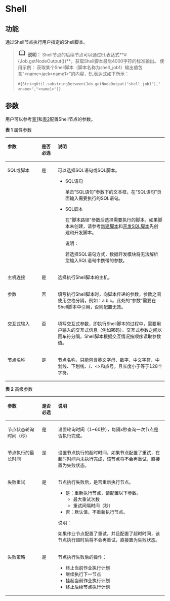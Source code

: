 # Shell<a name="dgc_01_0459"></a>

## 功能<a name="zh-cn_topic_0113842761_section44280035173841"></a>

通过Shell节点执行用户指定的Shell脚本。

>![](public_sys-resources/icon-note.gif) **说明：** 
>Shell节点的后续节点可以通过EL表达式**\#\{Job.getNodeOutput\(\)\}**，获取Shell脚本最后4000字符的标准输出。
>使用示例：
>获取某个Shell脚本（脚本名称为shell\_job1）输出值包含“<name\>jack<name1\>”的内容，EL表达式如下所示：
>```
>#{StringUtil.substringBetween(Job.getNodeOutput("shell_job1"),"<name>","<name1>")}
>```

## 参数<a name="zh-cn_topic_0113842761_section1685263812380"></a>

用户可以参考[表1](#zh-cn_topic_0113842761_table3764823994826)和[表2](#zh-cn_topic_0113842761_table58040457102411)配置Shell节点的参数。

**表 1**  属性参数

<a name="zh-cn_topic_0113842761_table3764823994826"></a>
<table><thead align="left"><tr id="zh-cn_topic_0113842761_row3170822394826"><th class="cellrowborder" valign="top" width="21.42%" id="mcps1.2.4.1.1"><p id="zh-cn_topic_0113842761_p2984581994826"><a name="zh-cn_topic_0113842761_p2984581994826"></a><a name="zh-cn_topic_0113842761_p2984581994826"></a>参数</p>
</th>
<th class="cellrowborder" valign="top" width="10.13%" id="mcps1.2.4.1.2"><p id="zh-cn_topic_0113842761_p159227094826"><a name="zh-cn_topic_0113842761_p159227094826"></a><a name="zh-cn_topic_0113842761_p159227094826"></a>是否必选</p>
</th>
<th class="cellrowborder" valign="top" width="68.45%" id="mcps1.2.4.1.3"><p id="zh-cn_topic_0113842761_p6186505494826"><a name="zh-cn_topic_0113842761_p6186505494826"></a><a name="zh-cn_topic_0113842761_p6186505494826"></a>说明</p>
</th>
</tr>
</thead>
<tbody><tr id="zh-cn_topic_0113842761_row3614415394826"><td class="cellrowborder" valign="top" width="21.42%" headers="mcps1.2.4.1.1 "><p id="zh-cn_topic_0113842761_p1225314550306"><a name="zh-cn_topic_0113842761_p1225314550306"></a><a name="zh-cn_topic_0113842761_p1225314550306"></a>SQL或脚本</p>
</td>
<td class="cellrowborder" valign="top" width="10.13%" headers="mcps1.2.4.1.2 "><p id="zh-cn_topic_0113842761_p4617707494826"><a name="zh-cn_topic_0113842761_p4617707494826"></a><a name="zh-cn_topic_0113842761_p4617707494826"></a>是</p>
</td>
<td class="cellrowborder" valign="top" width="68.45%" headers="mcps1.2.4.1.3 "><p id="zh-cn_topic_0113842761_p61023369712"><a name="zh-cn_topic_0113842761_p61023369712"></a><a name="zh-cn_topic_0113842761_p61023369712"></a>可以选择SQL语句或SQL脚本。</p>
<a name="zh-cn_topic_0113842761_ul1857020154912"></a><a name="zh-cn_topic_0113842761_ul1857020154912"></a><ul id="zh-cn_topic_0113842761_ul1857020154912"><li>SQL语句<p id="zh-cn_topic_0113842761_p74181856897"><a name="zh-cn_topic_0113842761_p74181856897"></a><a name="zh-cn_topic_0113842761_p74181856897"></a>单击<span class="parmname" id="zh-cn_topic_0113842761_parmname116422231331"><a name="zh-cn_topic_0113842761_parmname116422231331"></a><a name="zh-cn_topic_0113842761_parmname116422231331"></a>“SQL语句”</span>参数下的文本框，在<span class="wintitle" id="zh-cn_topic_0113842761_wintitle28741019181110"><a name="zh-cn_topic_0113842761_wintitle28741019181110"></a><a name="zh-cn_topic_0113842761_wintitle28741019181110"></a>“SQL语句”</span>页面输入需要执行的SQL语句。</p>
</li><li>SQL脚本<p id="zh-cn_topic_0113842761_p310193912912"><a name="zh-cn_topic_0113842761_p310193912912"></a><a name="zh-cn_topic_0113842761_p310193912912"></a>在<span class="parmname" id="zh-cn_topic_0113842761_parmname18319357534"><a name="zh-cn_topic_0113842761_parmname18319357534"></a><a name="zh-cn_topic_0113842761_parmname18319357534"></a>“脚本路径”</span>参数后选择需要执行的脚本。如果脚本未创建，请参考<a href="新建脚本.md">新建脚本</a>和<a href="开发SQL脚本.md">开发SQL脚本</a>先创建和开发脚本。</p>
<div class="note" id="zh-cn_topic_0113842761_note15529154994813"><a name="zh-cn_topic_0113842761_note15529154994813"></a><a name="zh-cn_topic_0113842761_note15529154994813"></a><span class="notetitle"> 说明： </span><div class="notebody"><p id="zh-cn_topic_0113842761_p18530849164811"><a name="zh-cn_topic_0113842761_p18530849164811"></a><a name="zh-cn_topic_0113842761_p18530849164811"></a>若选择SQL语句方式，数据开发模块将无法解析您输入SQL语句中携带的参数。</p>
</div></div>
</li></ul>
</td>
</tr>
<tr id="zh-cn_topic_0113842761_row5244434102217"><td class="cellrowborder" valign="top" width="21.42%" headers="mcps1.2.4.1.1 "><p id="zh-cn_topic_0113842761_p19439198113719"><a name="zh-cn_topic_0113842761_p19439198113719"></a><a name="zh-cn_topic_0113842761_p19439198113719"></a>主机连接</p>
</td>
<td class="cellrowborder" valign="top" width="10.13%" headers="mcps1.2.4.1.2 "><p id="zh-cn_topic_0113842761_p154390813712"><a name="zh-cn_topic_0113842761_p154390813712"></a><a name="zh-cn_topic_0113842761_p154390813712"></a>是</p>
</td>
<td class="cellrowborder" valign="top" width="68.45%" headers="mcps1.2.4.1.3 "><p id="zh-cn_topic_0113842761_p943913843711"><a name="zh-cn_topic_0113842761_p943913843711"></a><a name="zh-cn_topic_0113842761_p943913843711"></a>选择执行Shell脚本的主机。</p>
</td>
</tr>
<tr id="zh-cn_topic_0113842761_row46298121478"><td class="cellrowborder" valign="top" width="21.42%" headers="mcps1.2.4.1.1 "><p id="zh-cn_topic_0113842761_p96301112154711"><a name="zh-cn_topic_0113842761_p96301112154711"></a><a name="zh-cn_topic_0113842761_p96301112154711"></a>参数</p>
</td>
<td class="cellrowborder" valign="top" width="10.13%" headers="mcps1.2.4.1.2 "><p id="zh-cn_topic_0113842761_p146303127471"><a name="zh-cn_topic_0113842761_p146303127471"></a><a name="zh-cn_topic_0113842761_p146303127471"></a>否</p>
</td>
<td class="cellrowborder" valign="top" width="68.45%" headers="mcps1.2.4.1.3 "><p id="zh-cn_topic_0113842761_p7630111294718"><a name="zh-cn_topic_0113842761_p7630111294718"></a><a name="zh-cn_topic_0113842761_p7630111294718"></a>填写执行Shell脚本时，向脚本传递的参数，参数之间使用空格分隔，例如：a b c。此处的<span class="parmname" id="zh-cn_topic_0114018164_parmname135345411556"><a name="zh-cn_topic_0114018164_parmname135345411556"></a><a name="zh-cn_topic_0114018164_parmname135345411556"></a>“参数”</span>需要在Shell脚本中引用，否则配置无效。</p>
</td>
</tr>
<tr id="zh-cn_topic_0113842761_row47451655172218"><td class="cellrowborder" valign="top" width="21.42%" headers="mcps1.2.4.1.1 "><p id="zh-cn_topic_0113842761_p197452556220"><a name="zh-cn_topic_0113842761_p197452556220"></a><a name="zh-cn_topic_0113842761_p197452556220"></a>交互式输入</p>
</td>
<td class="cellrowborder" valign="top" width="10.13%" headers="mcps1.2.4.1.2 "><p id="zh-cn_topic_0113842761_p574595572218"><a name="zh-cn_topic_0113842761_p574595572218"></a><a name="zh-cn_topic_0113842761_p574595572218"></a>否</p>
</td>
<td class="cellrowborder" valign="top" width="68.45%" headers="mcps1.2.4.1.3 "><p id="zh-cn_topic_0113842761_p13745175515228"><a name="zh-cn_topic_0113842761_p13745175515228"></a><a name="zh-cn_topic_0113842761_p13745175515228"></a>填写交互式参数，即执行Shell脚本的过程中，需要用户输入的交互式信息（例如密码）。交互式参数之间以回车符分隔，Shell脚本根据交互情况按顺序读取参数值。</p>
</td>
</tr>
<tr id="zh-cn_topic_0113842761_row173916552814"><td class="cellrowborder" valign="top" width="21.42%" headers="mcps1.2.4.1.1 "><p id="zh-cn_topic_0113842761_p246794194826"><a name="zh-cn_topic_0113842761_p246794194826"></a><a name="zh-cn_topic_0113842761_p246794194826"></a>节点名称</p>
</td>
<td class="cellrowborder" valign="top" width="10.13%" headers="mcps1.2.4.1.2 "><p id="zh-cn_topic_0113842761_p6568554794826"><a name="zh-cn_topic_0113842761_p6568554794826"></a><a name="zh-cn_topic_0113842761_p6568554794826"></a>是</p>
</td>
<td class="cellrowborder" valign="top" width="68.45%" headers="mcps1.2.4.1.3 "><p id="p14740112265412"><a name="p14740112265412"></a><a name="p14740112265412"></a>节点名称，只能包含英文字母、数字、中文字符、中划线、下划线、/、&lt;&gt;和点号，且长度小于等于128个字符。</p>
</td>
</tr>
</tbody>
</table>

**表 2**  高级参数

<a name="zh-cn_topic_0113842761_table58040457102411"></a>
<table><thead align="left"><tr id="zh-cn_topic_0099822521_row27216578102411"><th class="cellrowborder" valign="top" width="21.58%" id="mcps1.2.4.1.1"><p id="zh-cn_topic_0099822521_p57059205102411"><a name="zh-cn_topic_0099822521_p57059205102411"></a><a name="zh-cn_topic_0099822521_p57059205102411"></a>参数</p>
</th>
<th class="cellrowborder" valign="top" width="10.14%" id="mcps1.2.4.1.2"><p id="zh-cn_topic_0099822521_p58392901102411"><a name="zh-cn_topic_0099822521_p58392901102411"></a><a name="zh-cn_topic_0099822521_p58392901102411"></a>是否必选</p>
</th>
<th class="cellrowborder" valign="top" width="68.28%" id="mcps1.2.4.1.3"><p id="zh-cn_topic_0099822521_p32204521102411"><a name="zh-cn_topic_0099822521_p32204521102411"></a><a name="zh-cn_topic_0099822521_p32204521102411"></a>说明</p>
</th>
</tr>
</thead>
<tbody><tr id="zh-cn_topic_0099822521_row51612113175"><td class="cellrowborder" valign="top" width="21.58%" headers="mcps1.2.4.1.1 "><p id="zh-cn_topic_0099822521_p416115112178"><a name="zh-cn_topic_0099822521_p416115112178"></a><a name="zh-cn_topic_0099822521_p416115112178"></a>节点状态轮询时间（秒）</p>
</td>
<td class="cellrowborder" valign="top" width="10.14%" headers="mcps1.2.4.1.2 "><p id="zh-cn_topic_0099822521_p101615110176"><a name="zh-cn_topic_0099822521_p101615110176"></a><a name="zh-cn_topic_0099822521_p101615110176"></a>是</p>
</td>
<td class="cellrowborder" valign="top" width="68.28%" headers="mcps1.2.4.1.3 "><p id="zh-cn_topic_0099822521_p4161191101716"><a name="zh-cn_topic_0099822521_p4161191101716"></a><a name="zh-cn_topic_0099822521_p4161191101716"></a>设置轮询时间（1~60秒），每隔x秒查询一次<span id="zh-cn_topic_0099822521_text1526241235118"><a name="zh-cn_topic_0099822521_text1526241235118"></a><a name="zh-cn_topic_0099822521_text1526241235118"></a>节点</span>是否执行完成。</p>
</td>
</tr>
<tr id="zh-cn_topic_0099822521_row5101045193916"><td class="cellrowborder" valign="top" width="21.58%" headers="mcps1.2.4.1.1 "><p id="zh-cn_topic_0099822521_p147314419397"><a name="zh-cn_topic_0099822521_p147314419397"></a><a name="zh-cn_topic_0099822521_p147314419397"></a>节点执行的最长时间</p>
</td>
<td class="cellrowborder" valign="top" width="10.14%" headers="mcps1.2.4.1.2 "><p id="zh-cn_topic_0099822521_p610124511390"><a name="zh-cn_topic_0099822521_p610124511390"></a><a name="zh-cn_topic_0099822521_p610124511390"></a>是</p>
</td>
<td class="cellrowborder" valign="top" width="68.28%" headers="mcps1.2.4.1.3 "><p id="zh-cn_topic_0099822521_p11011456393"><a name="zh-cn_topic_0099822521_p11011456393"></a><a name="zh-cn_topic_0099822521_p11011456393"></a>设置<span id="zh-cn_topic_0099822521_text380131541112"><a name="zh-cn_topic_0099822521_text380131541112"></a><a name="zh-cn_topic_0099822521_text380131541112"></a>节点</span>执行的超时时间，如果<span id="zh-cn_topic_0099822521_text1944213322118"><a name="zh-cn_topic_0099822521_text1944213322118"></a><a name="zh-cn_topic_0099822521_text1944213322118"></a>节点</span>配置了重试，在超时时间内未执行完成，该节点将不会再重试，直接置为失败状态。</p>
</td>
</tr>
<tr id="zh-cn_topic_0099822521_row58429402102411"><td class="cellrowborder" valign="top" width="21.58%" headers="mcps1.2.4.1.1 "><p id="zh-cn_topic_0099822521_p5533912102858"><a name="zh-cn_topic_0099822521_p5533912102858"></a><a name="zh-cn_topic_0099822521_p5533912102858"></a>失败重试</p>
</td>
<td class="cellrowborder" valign="top" width="10.14%" headers="mcps1.2.4.1.2 "><p id="zh-cn_topic_0099822521_p45593742102858"><a name="zh-cn_topic_0099822521_p45593742102858"></a><a name="zh-cn_topic_0099822521_p45593742102858"></a>是</p>
</td>
<td class="cellrowborder" valign="top" width="68.28%" headers="mcps1.2.4.1.3 "><p id="zh-cn_topic_0099822521_p2105628102858"><a name="zh-cn_topic_0099822521_p2105628102858"></a><a name="zh-cn_topic_0099822521_p2105628102858"></a><span id="zh-cn_topic_0099822521_text29185571161243"><a name="zh-cn_topic_0099822521_text29185571161243"></a><a name="zh-cn_topic_0099822521_text29185571161243"></a>节点</span>执行失败后，是否重新执行<span id="zh-cn_topic_0099822521_text58583828161245"><a name="zh-cn_topic_0099822521_text58583828161245"></a><a name="zh-cn_topic_0099822521_text58583828161245"></a>节点</span>。</p>
<a name="zh-cn_topic_0099822521_ul18950660102858"></a><a name="zh-cn_topic_0099822521_ul18950660102858"></a><ul id="zh-cn_topic_0099822521_ul18950660102858"><li>是：重新执行<span id="zh-cn_topic_0099822521_text19139245161248"><a name="zh-cn_topic_0099822521_text19139245161248"></a><a name="zh-cn_topic_0099822521_text19139245161248"></a>节点</span>，请配置以下参数。<a name="zh-cn_topic_0099822521_ul58608523102858"></a><a name="zh-cn_topic_0099822521_ul58608523102858"></a><ul id="zh-cn_topic_0099822521_ul58608523102858"><li>最大重试次数</li><li>重试间隔时间（秒）</li></ul>
</li><li>否：默认值，不重新执行<span id="zh-cn_topic_0099822521_text1328324161254"><a name="zh-cn_topic_0099822521_text1328324161254"></a><a name="zh-cn_topic_0099822521_text1328324161254"></a>节点</span>。</li></ul>
<div class="note" id="zh-cn_topic_0099822521_note69071033105815"><a name="zh-cn_topic_0099822521_note69071033105815"></a><a name="zh-cn_topic_0099822521_note69071033105815"></a><span class="notetitle"> 说明： </span><div class="notebody"><p id="zh-cn_topic_0099822521_p1590733314581"><a name="zh-cn_topic_0099822521_p1590733314581"></a><a name="zh-cn_topic_0099822521_p1590733314581"></a>如果作业节点配置了重试，并且配置了超时时间，该节点执行超时后将不会再重试，直接置为失败状态。</p>
</div></div>
</td>
</tr>
<tr id="zh-cn_topic_0099822521_row29541959102411"><td class="cellrowborder" valign="top" width="21.58%" headers="mcps1.2.4.1.1 "><p id="zh-cn_topic_0099822521_p13154928102858"><a name="zh-cn_topic_0099822521_p13154928102858"></a><a name="zh-cn_topic_0099822521_p13154928102858"></a>失败策略</p>
</td>
<td class="cellrowborder" valign="top" width="10.14%" headers="mcps1.2.4.1.2 "><p id="zh-cn_topic_0099822521_p58916261102858"><a name="zh-cn_topic_0099822521_p58916261102858"></a><a name="zh-cn_topic_0099822521_p58916261102858"></a>是</p>
</td>
<td class="cellrowborder" valign="top" width="68.28%" headers="mcps1.2.4.1.3 "><p id="zh-cn_topic_0099822521_p7487822102858"><a name="zh-cn_topic_0099822521_p7487822102858"></a><a name="zh-cn_topic_0099822521_p7487822102858"></a><span id="zh-cn_topic_0099822521_text5371194616130"><a name="zh-cn_topic_0099822521_text5371194616130"></a><a name="zh-cn_topic_0099822521_text5371194616130"></a>节点</span>执行失败后的操作：</p>
<a name="zh-cn_topic_0099822521_ul281538102858"></a><a name="zh-cn_topic_0099822521_ul281538102858"></a><ul id="zh-cn_topic_0099822521_ul281538102858"><li>终止当前作业执行计划</li><li>继续执行下一节点</li><li>挂起当前作业执行计划</li><li>终止后续节点执行计划</li></ul>
</td>
</tr>
</tbody>
</table>

